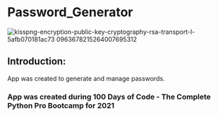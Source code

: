 # Password_Generator

![kisspng-encryption-public-key-cryptography-rsa-transport-l-5afb070181ac73 0963678215264007695312](https://user-images.githubusercontent.com/75580477/133861338-f43fbb64-65a4-4ba0-b59c-8bbd85d598c4.png)

## Introduction:
App was created to generate and manage passwords.

### App was created during 100 Days of Code - The Complete Python Pro Bootcamp for 2021
